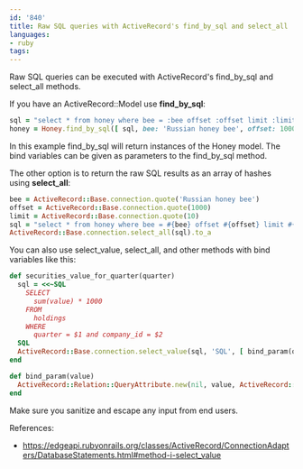 ```yaml
---
id: '840'
title: Raw SQL queries with ActiveRecord's find_by_sql and select_all
languages:
- ruby
tags:
---
```

Raw SQL queries can be executed with ActiveRecord's find_by_sql and select_all methods.

If you have an ActiveRecord::Model use **find_by_sql**:

```ruby
sql = "select * from honey where bee = :bee offset :offset limit :limit"
honey = Honey.find_by_sql([ sql, bee: 'Russian honey bee', offset: 1000, limit: 10 ])
```

In this example find_by_sql will return instances of the Honey model. The bind variables can be given as parameters to the find_by_sql method.

The other option is to return the raw SQL results as an array of hashes using **select_all**:

```ruby
bee = ActiveRecord::Base.connection.quote('Russian honey bee')
offset = ActiveRecord::Base.connection.quote(1000)
limit = ActiveRecord::Base.connection.quote(10)
sql = "select * from honey where bee = #{bee} offset #{offset} limit #{limit}"
ActiveRecord::Base.connection.select_all(sql).to_a
```

You can also use select_value, select_all, and other methods with bind variables like this:

```ruby
def securities_value_for_quarter(quarter)
  sql = <<~SQL
    SELECT
      sum(value) * 1000
    FROM
      holdings
    WHERE
      quarter = $1 and company_id = $2
  SQL
  ActiveRecord::Base.connection.select_value(sql, 'SQL', [ bind_param(quarter), bind_param(id) ])
end

def bind_param(value)
  ActiveRecord::Relation::QueryAttribute.new(nil, value, ActiveRecord::Type::Value.new)
end
```

Make sure you sanitize and escape any input from end users.

References:

- https://edgeapi.rubyonrails.org/classes/ActiveRecord/ConnectionAdapters/DatabaseStatements.html#method-i-select_value
